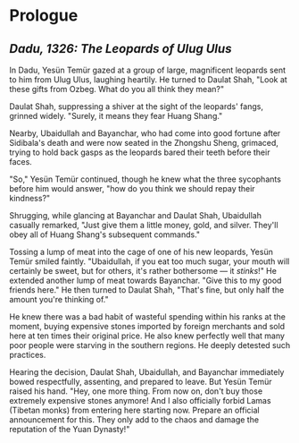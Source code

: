 # Prologue
## *Dadu, 1326: The Leopards of Ulug Ulus*

In Dadu, Yesün Temür gazed at a group of large, magnificent leopards sent to him from Ulug Ulus, laughing heartily. He turned to Daulat Shah, "Look at these gifts from Ozbeg. What do you all think they mean?"

Daulat Shah, suppressing a shiver at the sight of the leopards' fangs, grinned widely. "Surely, it means they fear Huang Shang."

Nearby, Ubaidullah and Bayanchar, who had come into good fortune after Sidibala's death and were now seated in the Zhongshu Sheng, grimaced, trying to hold back gasps as the leopards bared their teeth before their faces.

"So," Yesün Temür continued, though he knew what the three sycophants before him would answer, "how do you think we should repay their kindness?"

Shrugging, while glancing at Bayanchar and Daulat Shah, Ubaidullah casually remarked, "Just give them a little money, gold, and silver. They'll obey all of Huang Shang's subsequent commands."

Tossing a lump of meat into the cage of one of his new leopards, Yesün Temür smiled faintly. "Ubaidullah, if you eat too much sugar, your mouth will certainly be sweet, but for others, it's rather bothersome — it *stinks*!" He extended another lump of meat towards Bayanchar. "Give this to my good friends here." He then turned to Daulat Shah, "That's fine, but only half the amount you're thinking of."

He knew there was a bad habit of wasteful spending within his ranks at the moment, buying expensive stones imported by foreign merchants and sold here at ten times their original price. He also knew perfectly well that many poor people were starving in the southern regions. He deeply detested such practices.

Hearing the decision, Daulat Shah, Ubaidullah, and Bayanchar immediately bowed respectfully, assenting, and prepared to leave. But Yesün Temür raised his hand. "Hey, one more thing. From now on, don't buy those extremely expensive stones anymore! And I also officially forbid Lamas (Tibetan monks) from entering here starting now. Prepare an official announcement for this. They only add to the chaos and damage the reputation of the Yuan Dynasty!"

